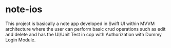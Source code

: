 # note-ios
This project is basically a note app developed in Swift UI within MVVM architecture where the user can perform basic crud operations such as edit and delete and has the UI/Unit Test in cop with Authorization with Dummy Login Module.
